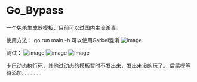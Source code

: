 # Go_Bypass
一个免杀生成器模板，目前可以过国内主流杀毒。


使用方法：
go run main -h
可以使用Garbel混淆
![image](https://user-images.githubusercontent.com/82130343/147438586-2ec0c4d5-2e8b-4689-a203-1236afc44f2e.png)

测试：
![image](https://user-images.githubusercontent.com/82130343/147438635-5e21dca8-0c4d-4411-b9a9-cf7b90a5cdef.png)
![image](https://user-images.githubusercontent.com/82130343/147439823-74e517c7-6a88-4200-b87a-e2e466eaded9.png)
![image](https://user-images.githubusercontent.com/82130343/147440093-8751c92a-e971-4399-b5aa-4b7e843d9f75.png)

卡巴动态执行死，其他过动态的模板暂时不发出来，发出来没的玩了。
后续模等待添加.............
